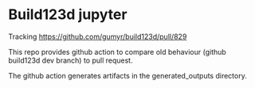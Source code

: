 # Build123d jupyter

Tracking https://github.com/gumyr/build123d/pull/829

This repo provides github action to compare old behaviour (github build123d dev branch) to pull request.

The github action generates artifacts in the generated_outputs directory.